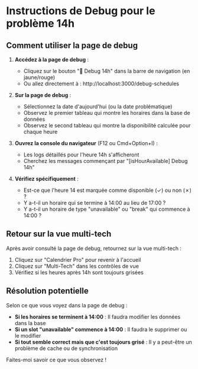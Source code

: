 # Instructions de Debug pour le problème 14h

## Comment utiliser la page de debug

1. **Accédez à la page de debug** :
   - Cliquez sur le bouton "🐛 Debug 14h" dans la barre de navigation (en jaune/rouge)
   - Ou allez directement à : http://localhost:3000/debug-schedules

2. **Sur la page de debug** :
   - Sélectionnez la date d'aujourd'hui (ou la date problématique)
   - Observez le premier tableau qui montre les horaires dans la base de données
   - Observez le second tableau qui montre la disponibilité calculée pour chaque heure

3. **Ouvrez la console du navigateur** (F12 ou Cmd+Option+I) :
   - Les logs détaillés pour l'heure 14h s'afficheront
   - Cherchez les messages commençant par "[isHourAvailable] Debug 14h"

4. **Vérifiez spécifiquement** :
   - Est-ce que l'heure 14 est marquée comme disponible (✓) ou non (✗) ?
   - Y a-t-il un horaire qui se termine à 14:00 au lieu de 17:00 ?
   - Y a-t-il un horaire de type "unavailable" ou "break" qui commence à 14:00 ?

## Retour sur la vue multi-tech

Après avoir consulté la page de debug, retournez sur la vue multi-tech :
1. Cliquez sur "Calendrier Pro" pour revenir à l'accueil
2. Cliquez sur "Multi-Tech" dans les contrôles de vue
3. Vérifiez si les heures après 14h sont toujours grisées

## Résolution potentielle

Selon ce que vous voyez dans la page de debug :

- **Si les horaires se terminent à 14:00** : Il faudra modifier les données dans la base
- **Si un slot "unavailable" commence à 14:00** : Il faudra le supprimer ou le modifier
- **Si tout semble correct mais que c'est toujours grisé** : Il y a peut-être un problème de cache ou de synchronisation

Faites-moi savoir ce que vous observez !